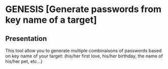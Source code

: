 # GENESIS [Generate passwords from key name of a target]

## Presentation
This tool allow you to generate multiple combinaisons of passwords based on key name of your target: (his/her first love, his/her birthday, the name of his/her pet, etc...)